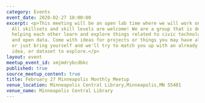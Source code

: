 ```yaml
---
category: Events
event_date: 2020-02-27 18:00:00
excerpt: <p>This meeting will be an open lab time where we will work on projects.
  All skillsets and skill levels are welcome! We are a group that is dedicated to
  helping each other learn and explore things related to civic technology, open government,
  and open data. Come with ideas for projects or things you may have already started,
  or just bring yourself and we'll try to match you up with an already existing project,
  idea, or dataset to explore.</p>
layout: event
meetup_event_id: xmjmdrybcdbkc
published: true
source_meetup_content: true
title: February 27 Minneapolis Monthly Meetup
venue_location: Minneapolis Central Library,Minneapolis,MN 55401
venue_name: Minneapolis Central Library
---
```

